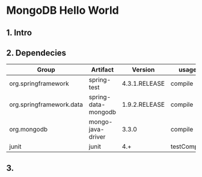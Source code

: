 # MongoDB Hello World
## 1. Intro
## 2. Dependecies

Group | Artifact | Version | usage
----- | -------- | ------- | -----
org.springframework | spring-test | 4.3.1.RELEASE | compile
org.springframework.data | spring-data-mongodb | 1.9.2.RELEASE | compile
org.mongodb | mongo-java-driver | 3.3.0 | compile
junit | junit | 4.+ | testCompile

## 3. 
